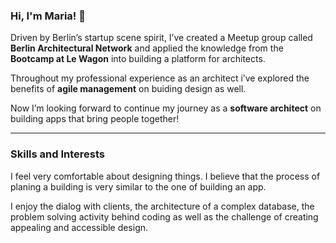 ### Hi, I'm Maria! 👋

Driven by Berlin’s startup scene spirit, I’ve created a Meetup group called **Berlin Architectural Network** and applied the knowledge from the **Bootcamp at Le Wagon** into building a platform for architects.

Throughout my professional experience as an architect i’ve explored the benefits of **agile management** on buiding design as well. 

Now I’m looking forward to continue my journey as a **software architect** on building apps that bring people together!

---

### Skills and Interests

I feel very comfortable about designing things. I believe that the process of planing a building is very similar to the one of building an app. 

I enjoy the dialog with clients, the architecture of a complex database, the problem solving activity behind coding as well as the challenge of creating appealing and accessible design.

<!--
**MariaBraganca/MariaBraganca** is a ✨ _special_ ✨ repository because its `README.md` (this file) appears on your GitHub profile.

Here are some ideas to get you started:

- 🔭 I’m currently working on ...
- 🌱 I’m currently learning ...
- 👯 I’m looking to collaborate on ...
- 🤔 I’m looking for help with ...
- 💬 Ask me about ...
- 📫 How to reach me: ...
- 😄 Pronouns: ...
- ⚡ Fun fact: ...
-->
